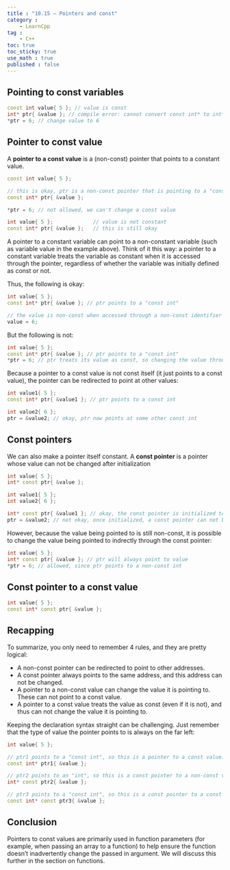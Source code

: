 ```yaml
---
title : "10.15 — Pointers and const"
category :
    - LearnCpp
tag : 
    - C++
toc: true  
toc_sticky: true 
use_math : true
published : false
---
```



## Pointing to const variables

```c++
const int value{ 5 }; // value is const
int* ptr{ &value }; // compile error: cannot convert const int* to int*
*ptr = 6; // change value to 6
```


## Pointer to const value

A **pointer to a const value** is a (non-const) pointer that points to a constant value.

```c++
const int value{ 5 };

// this is okay, ptr is a non-const pointer that is pointing to a "const int"
const int* ptr{ &value };

*ptr = 6; // not allowed, we can't change a const value
```

```c++
int value{ 5 };             // value is not constant
const int* ptr{ &value };   // this is still okay
```

A pointer to a constant variable can point to a non-constant variable (such as variable value in the example above). Think of it this way: a pointer to a constant variable treats the variable as constant when it is accessed through the pointer, regardless of whether the variable was initially defined as const or not.

Thus, the following is okay:

```c++
int value{ 5 };
const int* ptr{ &value }; // ptr points to a "const int"

// the value is non-const when accessed through a non-const identifier
value = 6; 
```

But the following is not:

```c++
int value{ 5 };
const int* ptr{ &value }; // ptr points to a "const int"
*ptr = 6; // ptr treats its value as const, so changing the value through ptr is not legal
```

Because a pointer to a const value is not const itself (it just points to a const value), the pointer can be redirected to point at other values:

```c++
int value1{ 5 };
const int* ptr{ &value1 }; // ptr points to a const int

int value2{ 6 };
ptr = &value2; // okay, ptr now points at some other const int
```


## Const pointers

We can also make a pointer itself constant. A **const pointer** is a pointer whose value can not be changed after initialization

```c++
int value{ 5 };
int* const ptr{ &value };
```

```c++
int value1{ 5 };
int value2{ 6 };

int* const ptr{ &value1 }; // okay, the const pointer is initialized to the address of value1
ptr = &value2; // not okay, once initialized, a const pointer can not be changed.
```

However, because the value being pointed to is still non-const, it is possible to change the value being pointed to indrectly through the const pointer:

```c++
int value{ 5 };
int* const ptr{ &value }; // ptr will always point to value
*ptr = 6; // allowed, since ptr points to a non-const int
```

## Const pointer to a const value

```c++
int value{ 5 };
const int* const ptr{ &value };
```


## Recapping

To summarize, you only need to remember 4 rules, and they are pretty logical:

- A non-const pointer can be redirected to point to other addresses.
- A const pointer always points to the same address, and this address can not be changed.
- A pointer to a non-const value can change the value it is pointing to. These can not point to a const value.
- A pointer to a const value treats the value as const (even if it is not), and thus can not change the value it is pointing to.

Keeping the declaration syntax straight can be challenging. Just remember that the type of value the pointer points to is always on the far left:

```c++
int value{ 5 };

// ptr1 points to a "const int", so this is a pointer to a const value.
const int* ptr1{ &value }; 

// ptr2 points to an "int", so this is a const pointer to a non-const value.
int* const ptr2{ &value }; 

// ptr3 points to a "const int", so this is a const pointer to a const value.
const int* const ptr3{ &value }; 
```

## Conclusion

Pointers to const values are primarily used in function parameters (for example, when passing an array to a function) to help ensure the function doesn’t inadvertently change the passed in argument. We will discuss this further in the section on functions.

